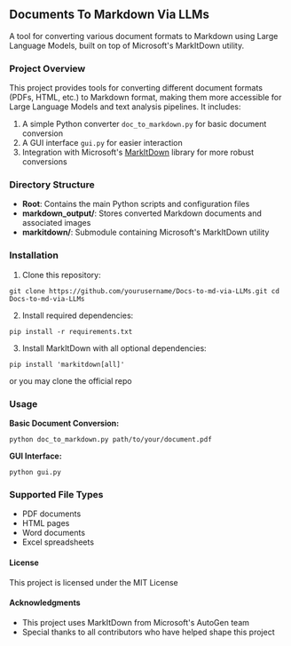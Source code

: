 ## Documents To Markdown Via LLMs
A tool for converting various document formats to Markdown using Large Language Models, built on top of Microsoft's MarkItDown utility.

### Project Overview
This project provides tools for converting different document formats (PDFs, HTML, etc.) to Markdown format, making them more accessible for Large Language Models and text analysis pipelines. It includes:

1. A simple Python converter `doc_to_markdown.py` for basic document conversion
2. A GUI interface `gui.py` for easier interaction
3. Integration with Microsoft's [MarkItDown](https://github.com/microsoft/markitdown) library for more robust conversions

### Directory Structure
- **Root**: Contains the main Python scripts and configuration files
- **markdown_output/**: Stores converted Markdown documents and associated images
- **markitdown/**: Submodule containing Microsoft's MarkItDown utility
### Installation
1. Clone this repository:

`
git clone https://github.com/yourusername/Docs-to-md-via-LLMs.git
cd Docs-to-md-via-LLMs
`

2. Install required dependencies:

`pip install -r requirements.txt`

3. Install MarkItDown with all optional dependencies:

`pip install 'markitdown[all]'`

 or you may clone the official repo
### Usage
**Basic Document Conversion:**

`python doc_to_markdown.py path/to/your/document.pdf`

**GUI Interface:**

`python gui.py`

### Supported File Types
- PDF documents
- HTML pages
- Word documents
- Excel spreadsheets 

#### License
This project is licensed under the MIT License 

#### Acknowledgments
- This project uses MarkItDown from Microsoft's AutoGen team
- Special thanks to all contributors who have helped shape this project